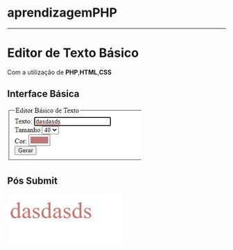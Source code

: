 # aprendizagemPHP
_______________________________________________________________________


<h1> Editor de Texto Básico </h1>
Com a utilização de <b>PHP</b>,<b>HTML</b>,<b>CSS</b>

<h2>Interface Básica</h2>

![png](img1.png)

<h2>Pós Submit</h2>

![png](img2.png)



